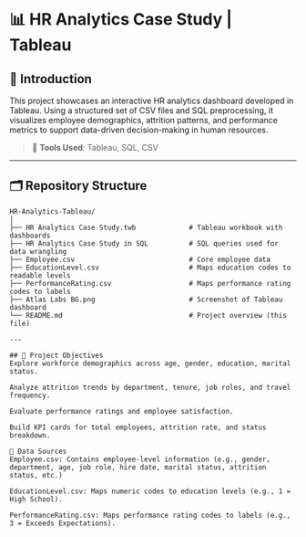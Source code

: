 # 📊 HR Analytics Case Study | Tableau

## 👋 Introduction

This project showcases an interactive HR analytics dashboard developed in Tableau. Using a structured set of CSV files and SQL preprocessing, it visualizes employee demographics, attrition patterns, and performance metrics to support data-driven decision-making in human resources.

> 🔧 **Tools Used**: Tableau, SQL, CSV

---

## 🗂️ Repository Structure

```plaintext
HR-Analytics-Tableau/
│
├── HR Analytics Case Study.twb             # Tableau workbook with dashboards
├── HR Analytics Case Study in SQL          # SQL queries used for data wrangling
├── Employee.csv                            # Core employee data
├── EducationLevel.csv                      # Maps education codes to readable levels
├── PerformanceRating.csv                   # Maps performance rating codes to labels
├── Atlas Labs BG.png                       # Screenshot of Tableau dashboard
└── README.md                               # Project overview (this file)

---

## 🎯 Project Objectives
Explore workforce demographics across age, gender, education, marital status.

Analyze attrition trends by department, tenure, job roles, and travel frequency.

Evaluate performance ratings and employee satisfaction.

Build KPI cards for total employees, attrition rate, and status breakdown.

🧪 Data Sources
Employee.csv: Contains employee-level information (e.g., gender, department, age, job role, hire date, marital status, attrition status, etc.)

EducationLevel.csv: Maps numeric codes to education levels (e.g., 1 = High School).

PerformanceRating.csv: Maps performance rating codes to labels (e.g., 3 = Exceeds Expectations).

